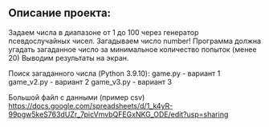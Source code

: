 ## Описание проекта:
Задаем числа в диапазоне от 1 до 100 через генератор псевдослучайных чисел.
Загадываем число number!
Программа должна угадать загаданное число за минимальное количество попыток (менее 20)
Выводим результаты на экран.

Поиск загаданного числа (Python 3.9.10):
game.py - вариант 1
game_v2.py - вариант 2
game_v3.py - вариант 3

Большой файл с данными (пример csv)
https://docs.google.com/spreadsheets/d/1_k4yR-99pgw5keS763dUZr_7picVmvbQFEGxNKG_ODE/edit?usp=sharing




